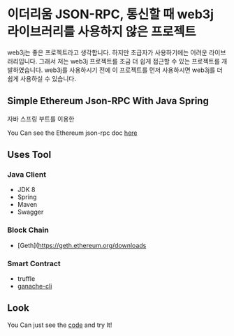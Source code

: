 # 이더리움 JSON-RPC, 통신할 때 web3j 라이브러리를 사용하지 않은 프로젝트

web3j는 좋은 프로젝트라고 생각합니다. 하지만 초급자가 사용하기에는 어려운 라이브러리입니다. 
그래서 저는 web3j 프로젝트를 조금 더 쉽게 접근할 수 있는 프로젝트를 개발하였습니다. 
web3j를 사용하시기 전에 이 프로젝트를 먼저 사용하시면 web3j를 더 쉽게 사용하실 수 있습니다.

## Simple Ethereum Json-RPC With Java Spring

자바 스프링 부트를 이용한 

You Can see the Ethereum json-rpc doc [here](https://github.com/ethereum/wiki/wiki/JSON-RPC)

## Uses Tool

### Java Client
- JDK 8
- Spring
- Maven
- Swagger

### Block Chain
- [Geth](https://geth.ethereum.org/downloads

### Smart Contract
- truffle
- [ganache-cli](https://github.com/trufflesuite/ganache-cli)
   


## Look
You Can just see the [code](./src/test/java/org/BlockChainService/service/GethwithmavenApplicationTests.java) and try It!
